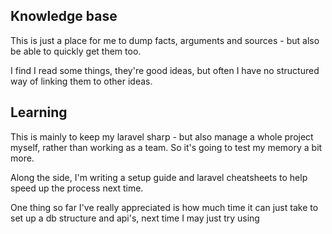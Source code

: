 ## Knowledge base

This is just a place for me to dump facts, arguments and sources - but also be able to quickly get them too. 

I find I read some things, they're good ideas, but often I have no structured way of linking them to other ideas. 


## Learning

This is mainly to keep my laravel sharp - but also manage a whole project myself, rather than working as a team. So it's going to test my memory a bit more.

Along the side, I'm writing a setup guide and laravel cheatsheets to help speed up the process next time. 

One thing so far I've really appreciated is how much time it can just take to set up a db structure and api's, next time I may just try using 
